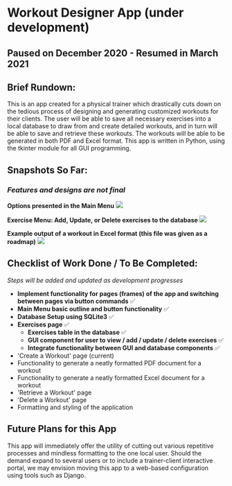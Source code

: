 # Workout Designer App (under development)
## Paused on December 2020 - Resumed in March 2021
## Brief Rundown:
This is an app created for a  physical trainer which drastically cuts down on the tedious process of designing and generating customized
workouts for their clients. The user will be able to save all necessary exercises into a local database to draw from and create detailed workouts, and in turn
will be able to save and retrieve these workouts. The workouts will be able to be generated in both PDF and Excel format. This app is written in Python,
using the tkinter module for all GUI programming.

## Snapshots So Far:
### *Features and designs are not final*

**Options presented in the Main Menu**
![](https://github.com/LBellosguardo/ProjectDemos/blob/main/AppOutline.png)

**Exercise Menu: Add, Update, or Delete exercises to the database**
![](https://github.com/LBellosguardo/ProjectDemos/blob/main/ExercisesMenu.png)

**Example output of a workout in Excel format (this file was given as a roadmap)**
![](https://github.com/LBellosguardo/ProjectDemos/blob/main/ExcelExample.png)


## Checklist of Work Done / To Be Completed:
*Steps will be added and updated as development progresses*

- **Implement functionality for pages (frames) of the app and switching between pages via button commands**  :white_check_mark:
- **Main Menu basic outline and button functionality**  :white_check_mark:
- **Database Setup using SQLite3**  :white_check_mark:
- **Exercises page** :white_check_mark:
    - **Exercises table in the database**  :white_check_mark:
    - **GUI component for user to view / add / update / delete exercises** :white_check_mark:
    - **Integrate functionality between GUI and database components** :white_check_mark:
- 'Create a Workout' page (current)
- Functionality to generate a neatly formatted PDF document for a workout
- Functionality to generate a neatly formatted Excel document for a workout
- 'Retrieve a Workout' page
- 'Delete a Workout' page
- Formatting and styling of the application

    
## Future Plans for this App
This app will immediately offer the utility of cutting out various repetitive processes and mindless formatting to the one local user.
Should the demand expand to several users or to include a trainer-client interactive portal, we may envision moving this app to a web-based configuration
using tools such as Django.

